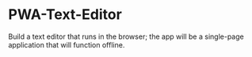 # PWA-Text-Editor
Build a text editor that runs in the browser; the app will be a single-page application that will function offline.
